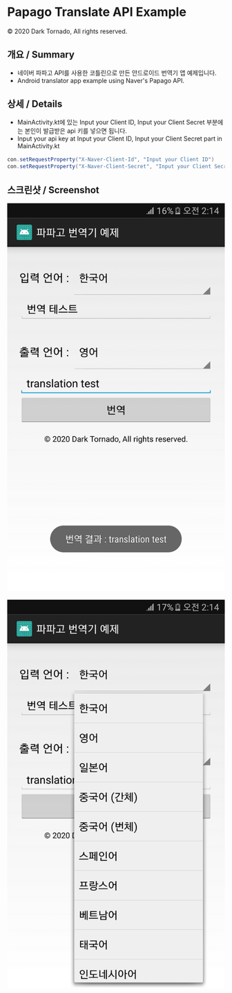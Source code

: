 # Papago Translate API Example

© 2020 Dark Tornado, All rights reserved.

## 개요 / Summary
* 네이버 파파고 API를 사용한 코틀린으로 만든 안드로이드 번역기 앱 예제입니다.
* Android translator app example using Naver's Papago API.

## 상세 / Details
* MainActivity.kt에 있는 Input your Client ID, Input your Client Secret 부분에는 본인이 발급받은 api 키를 넣으면 됩니다.
* Input your api key at Input your Client ID, Input your Client Secret part in MainActivity.kt
```java
con.setRequestProperty("X-Naver-Client-Id", "Input your Client ID")
con.setRequestProperty("X-Naver-Client-Secret", "Input your Client Secret")
```

## 스크린샷 / Screenshot
<img src="https://raw.githubusercontent.com/DarkTornado/PapagoApiExample/master/Screenshot_1.png"><br><br>
<img src="https://raw.githubusercontent.com/DarkTornado/PapagoApiExample/master/Screenshot_2.png"><br><br>
